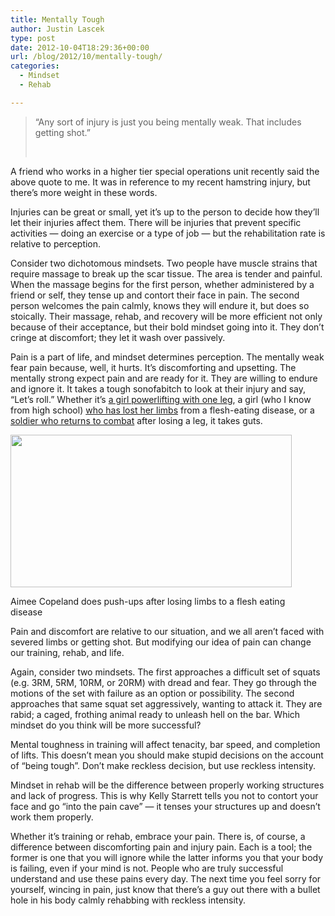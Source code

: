 ```yaml
---
title: Mentally Tough
author: Justin Lascek
type: post
date: 2012-10-04T18:29:36+00:00
url: /blog/2012/10/mentally-tough/
categories:
  - Mindset
  - Rehab

---
```

> &#8220;Any sort of injury is just you being mentally weak. That includes getting shot.&#8221;
> 
> &nbsp;

A friend who works in a higher tier special operations unit recently said the above quote to me. It was in reference to my recent hamstring injury, but there&#8217;s more weight in these words.

Injuries can be great or small, yet it&#8217;s up to the person to decide how they&#8217;ll let their injuries affect them. There will be injuries that prevent specific activities &#8212; doing an exercise or a type of job &#8212; but the rehabilitation rate is relative to perception.

Consider two dichotomous mindsets. Two people have muscle strains that require massage to break up the scar tissue. The area is tender and painful. When the massage begins for the first person, whether administered by a friend or self, they tense up and contort their face in pain. The second person welcomes the pain calmly, knows they will endure it, but does so stoically. Their massage, rehab, and recovery will be more efficient not only because of their acceptance, but their bold mindset going into it. They don&#8217;t cringe at discomfort; they let it wash over passively.

Pain is a part of life, and mindset determines perception. The mentally weak fear pain because, well, it hurts. It&#8217;s discomforting and upsetting. The mentally strong expect pain and are ready for it. They are willing to endure and ignore it. It takes a tough sonofabitch to look at their injury and say, &#8220;Let&#8217;s roll.&#8221; Whether it&#8217;s <a href="/blog/2012/08/ali-mcweeny-is-stronger-than-that/" target="_blank">a girl powerlifting with one leg</a>, a girl (who I know from high school) <a href="http://aimeecopeland.org/this-is-the-better-version-of-me-flesh-eating-bug-victim-aimee-copeland-says-she-is-celebrating-being-alive-as-footage-of-her-doing-pushups-is-aired/" target="_blank">who has lost her limbs</a> from a flesh-eating disease, or a <a href="http://usatoday30.usatoday.com/news/military/2011-06-19-afghanistan-iraq-army-rangers-amputee-purple-heart_n.htm" target="_blank">soldier who returns to combat</a> after losing a leg, it takes guts.

<div id="attachment_7884" style="width: 460px" class="wp-caption aligncenter">
  <a href="/2012/10/article-0-14FBB830000005DC-803_634x345.jpg"><img aria-describedby="caption-attachment-7884" data-attachment-id="7884" data-permalink="/blog/2012/10/mentally-tough/article-0-14fbb830000005dc-803_634x345/" data-orig-file="/2012/10/article-0-14FBB830000005DC-803_634x345.jpg" data-orig-size="634,345" data-comments-opened="1" data-image-meta="{&quot;aperture&quot;:&quot;0&quot;,&quot;credit&quot;:&quot;\u00a9 Today&quot;,&quot;camera&quot;:&quot;&quot;,&quot;caption&quot;:&quot;&quot;,&quot;created_timestamp&quot;:&quot;0&quot;,&quot;copyright&quot;:&quot;&quot;,&quot;focal_length&quot;:&quot;0&quot;,&quot;iso&quot;:&quot;0&quot;,&quot;shutter_speed&quot;:&quot;0&quot;,&quot;title&quot;:&quot;&quot;}" data-image-title="article-0-14FBB830000005DC-803_634x345" data-image-description="" data-medium-file="/2012/10/article-0-14FBB830000005DC-803_634x345-200x108.jpg" data-large-file="/2012/10/article-0-14FBB830000005DC-803_634x345-450x244.jpg" class="size-large wp-image-7884" title="article-0-14FBB830000005DC-803_634x345" src="/2012/10/article-0-14FBB830000005DC-803_634x345-450x244.jpg" alt="" width="450" height="244" srcset="/2012/10/article-0-14FBB830000005DC-803_634x345-450x244.jpg 450w, /2012/10/article-0-14FBB830000005DC-803_634x345-150x81.jpg 150w, /2012/10/article-0-14FBB830000005DC-803_634x345-200x108.jpg 200w, /2012/10/article-0-14FBB830000005DC-803_634x345-500x272.jpg 500w, /2012/10/article-0-14FBB830000005DC-803_634x345.jpg 634w" sizes="(max-width: 450px) 100vw, 450px" /></a>
  
  <p id="caption-attachment-7884" class="wp-caption-text">
    Aimee Copeland does push-ups after losing limbs to a flesh eating disease
  </p>
</div>

Pain and discomfort are relative to our situation, and we all aren&#8217;t faced with severed limbs or getting shot. But modifying our idea of pain can change our training, rehab, and life.

Again, consider two mindsets. The first approaches a difficult set of squats (e.g. 3RM, 5RM, 10RM, or 20RM) with dread and fear. They go through the motions of the set with failure as an option or possibility. The second approaches that same squat set aggressively, wanting to attack it. They are rabid; a caged, frothing animal ready to unleash hell on the bar. Which mindset do you think will be more successful?

Mental toughness in training will affect tenacity, bar speed, and completion of lifts. This doesn&#8217;t mean you should make stupid decisions on the account of &#8220;being tough&#8221;. Don&#8217;t make reckless decision, but use reckless intensity.

Mindset in rehab will be the difference between properly working structures and lack of progress. This is why Kelly Starrett tells you not to contort your face and go &#8220;into the pain cave&#8221; &#8212; it tenses your structures up and doesn&#8217;t work them properly.

Whether it&#8217;s training or rehab, embrace your pain. There is, of course, a difference between discomforting pain and injury pain. Each is a tool; the former is one that you will ignore while the latter informs you that your body is failing, even if your mind is not. People who are truly successful understand and use these pains every day. The next time you feel sorry for yourself, wincing in pain, just know that there&#8217;s a guy out there with a bullet hole in his body calmly rehabbing with reckless intensity.
